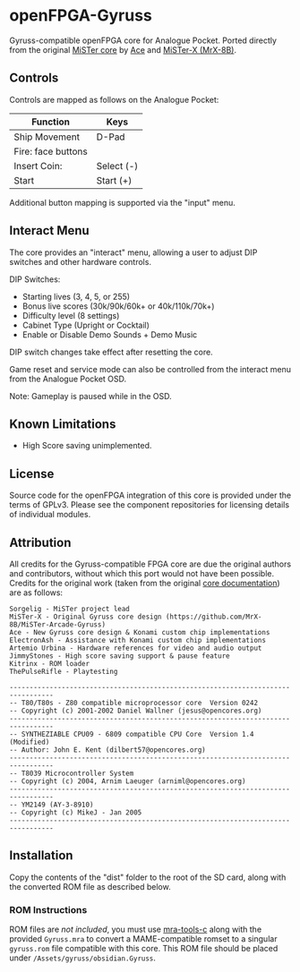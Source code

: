 # openFPGA-Gyruss

Gyruss-compatible openFPGA core for Analogue Pocket. Ported directly from the 
original [MiSTer core](https://github.com/MiSTer-devel/Arcade-Gyruss_MiSTer)
by [Ace](https://github.com/Ace9921) and [MiSTer-X (MrX-8B)](https://github.com/MrX-8B). 

## Controls

Controls are mapped as follows on the Analogue Pocket:

| Function | Keys |
|--|--|
| Ship Movement |  D-Pad |
| Fire: face buttons |
| Insert Coin: | Select (-) |
| Start | Start (+) |

Additional button mapping is supported via the "input" menu.

## Interact Menu

The core provides an "interact" menu, allowing a user to adjust DIP switches and other
hardware controls.

DIP Switches:

- Starting lives (3, 4, 5, or 255)
- Bonus live scores (30k/90k/60k+ or 40k/110k/70k+)
- Difficulty level (8 settings)
- Cabinet Type (Upright or Cocktail)
- Enable or Disable Demo Sounds + Demo Music

DIP switch changes take effect after resetting the core.

Game reset and service mode can also be controlled from the interact menu from the Analogue Pocket OSD.

Note: Gameplay is paused while in the OSD.

## Known Limitations

* High Score saving unimplemented.

## License

Source code for the openFPGA integration of this core is provided under the
terms of GPLv3. Please see the component repositories for licensing details
of individual modules. 

## Attribution

All credits for the Gyruss-compatible FPGA core are due the original authors
and contributors, without which this port would not have been possible. Credits
for the original work (taken from the original 
[core documentation](https://github.com/MiSTer-devel/Arcade-Gyruss_MiSTer?tab=readme-ov-file#credits))
are as follows:

```
Sorgelig - MiSTer project lead
MiSTer-X - Original Gyruss core design (https://github.com/MrX-8B/MiSTer-Arcade-Gyruss)
Ace - New Gyruss core design & Konami custom chip implementations
ElectronAsh - Assistance with Konami custom chip implementations
Artemio Urbina - Hardware references for video and audio output
JimmyStones - High score saving support & pause feature
Kitrinx - ROM loader
ThePulseRifle - Playtesting
```

```
---------------------------------------------------------------------------------
-- T80/T80s - Z80 compatible microprocessor core  Version 0242
-- Copyright (c) 2001-2002 Daniel Wallner (jesus@opencores.org)
---------------------------------------------------------------------------------
-- SYNTHEZIABLE CPU09 - 6809 compatible CPU Core  Version 1.4 (Modified)
-- Author: John E. Kent (dilbert57@opencores.org)
---------------------------------------------------------------------------------
-- T8039 Microcontroller System
-- Copyright (c) 2004, Arnim Laeuger (arniml@opencores.org)
---------------------------------------------------------------------------------
-- YM2149 (AY-3-8910)
-- Copyright (c) MikeJ - Jan 2005
---------------------------------------------------------------------------------
```

## Installation

Copy the contents of the "dist" folder to the root of the SD card, along with the converted ROM file as described below.

### ROM Instructions

ROM files are *not included*, you must use [mra-tools-c](https://github.com/sebdel/mra-tools-c/)
along with the provided `Gyruss.mra` to convert a MAME-compatible romset to a singular
`gyruss.rom` file compatible with this core.  This ROM file should be placed under
`/Assets/gyruss/obsidian.Gyruss`.

